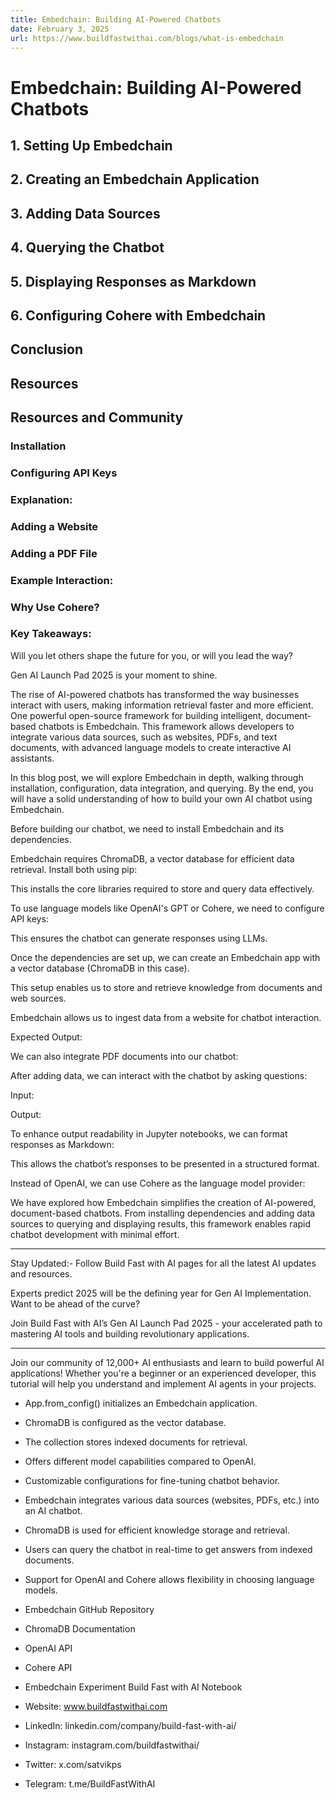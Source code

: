 ```yaml
---
title: Embedchain: Building AI-Powered Chatbots
date: February 3, 2025
url: https://www.buildfastwithai.com/blogs/what-is-embedchain
---
```


# Embedchain: Building AI-Powered Chatbots

## 1. Setting Up Embedchain

## 2. Creating an Embedchain Application

## 3. Adding Data Sources

## 4. Querying the Chatbot

## 5. Displaying Responses as Markdown

## 6. Configuring Cohere with Embedchain

## Conclusion

## Resources

## Resources and Community

### Installation

### Configuring API Keys

### Explanation:

### Adding a Website

### Adding a PDF File

### Example Interaction:

### Why Use Cohere?

### Key Takeaways:

Will you let others shape the future for you, or will you lead the way?

Gen AI Launch Pad 2025 is your moment to shine.

The rise of AI-powered chatbots has transformed the way businesses interact with users, making information retrieval faster and more efficient. One powerful open-source framework for building intelligent, document-based chatbots is Embedchain. This framework allows developers to integrate various data sources, such as websites, PDFs, and text documents, with advanced language models to create interactive AI assistants.

In this blog post, we will explore Embedchain in depth, walking through installation, configuration, data integration, and querying. By the end, you will have a solid understanding of how to build your own AI chatbot using Embedchain.

Before building our chatbot, we need to install Embedchain and its dependencies.

Embedchain requires ChromaDB, a vector database for efficient data retrieval. Install both using pip:

This installs the core libraries required to store and query data effectively.

To use language models like OpenAI's GPT or Cohere, we need to configure API keys:

This ensures the chatbot can generate responses using LLMs.

Once the dependencies are set up, we can create an Embedchain app with a vector database (ChromaDB in this case).

This setup enables us to store and retrieve knowledge from documents and web sources.

Embedchain allows us to ingest data from a website for chatbot interaction.

Expected Output:

We can also integrate PDF documents into our chatbot:

After adding data, we can interact with the chatbot by asking questions:

Input:

Output:

To enhance output readability in Jupyter notebooks, we can format responses as Markdown:

This allows the chatbot’s responses to be presented in a structured format.

Instead of OpenAI, we can use Cohere as the language model provider:

We have explored how Embedchain simplifies the creation of AI-powered, document-based chatbots. From installing dependencies and adding data sources to querying and displaying results, this framework enables rapid chatbot development with minimal effort.

---------------------------

Stay Updated:- Follow Build Fast with AI pages for all the latest AI updates and resources.

Experts predict 2025 will be the defining year for Gen AI Implementation. Want to be ahead of the curve?

Join Build Fast with AI’s Gen AI Launch Pad 2025 - your accelerated path to mastering AI tools and building revolutionary applications.

---------------------------

Join our community of 12,000+ AI enthusiasts and learn to build powerful AI applications! Whether you're a beginner or an experienced developer, this tutorial will help you understand and implement AI agents in your projects.

* App.from_config() initializes an Embedchain application.
* ChromaDB is configured as the vector database.
* The collection stores indexed documents for retrieval.

* Offers different model capabilities compared to OpenAI.
* Customizable configurations for fine-tuning chatbot behavior.

* Embedchain integrates various data sources (websites, PDFs, etc.) into an AI chatbot.
* ChromaDB is used for efficient knowledge storage and retrieval.
* Users can query the chatbot in real-time to get answers from indexed documents.
* Support for OpenAI and Cohere allows flexibility in choosing language models.

* Embedchain GitHub Repository
* ChromaDB Documentation
* OpenAI API
* Cohere API
* Embedchain Experiment Build Fast with AI Notebook

* Website: www.buildfastwithai.com
* LinkedIn: linkedin.com/company/build-fast-with-ai/
* Instagram: instagram.com/buildfastwithai/
* Twitter: x.com/satvikps
* Telegram: t.me/BuildFastWithAI

